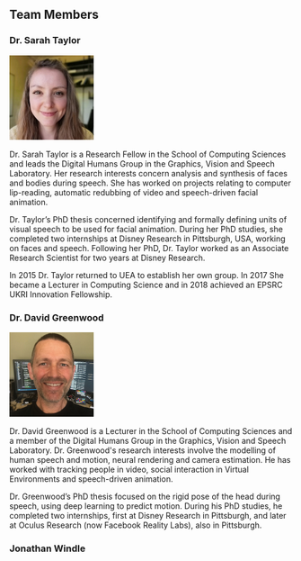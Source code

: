 
## Team Members

### Dr. Sarah Taylor

<img src="https://github.com/UEA-digital-human-group/uea-digital-human-group.github.io/raw/master/img/sarah_headshot.jpg"
    alt="Dr. Sarah Taylor"
    width="150px"
    height="150px">

Dr. Sarah Taylor is a Research Fellow in the School of Computing Sciences and leads the Digital Humans Group in the Graphics, Vision and Speech Laboratory. Her research interests concern analysis and synthesis of faces and bodies during speech. She has worked on projects relating to computer lip-reading, automatic redubbing of video and speech-driven facial animation.

Dr. Taylor’s PhD thesis concerned identifying and formally defining units of visual speech to be used for facial animation. During her PhD studies, she completed two internships at Disney Research in Pittsburgh, USA, working on faces and speech. Following her PhD, Dr. Taylor worked as an Associate Research Scientist for two years at Disney Research.

In 2015 Dr. Taylor returned to UEA to establish her own group. In 2017 She became a Lecturer in Computing Science and in 2018 achieved an EPSRC UKRI Innovation Fellowship.


### Dr. David Greenwood

<img src="https://github.com/UEA-digital-human-group/uea-digital-human-group.github.io/raw/master/img/uea_profile_300.jpg"
    alt="Dr. David Greenwood"
    width="150px"
    height="150px">

Dr. David Greenwood is a Lecturer in the School of Computing Sciences and a member of the Digital Humans Group in the Graphics, Vision and Speech Laboratory. Dr. Greenwood's research interests involve the modelling of human speech and motion, neural rendering and camera estimation. He has worked with tracking people in video, social interaction in Virtual Environments and speech-driven animation.


Dr. Greenwood’s PhD thesis focused on the rigid pose of the head during speech, using deep learning to predict motion. During his PhD studies, he completed two internships, first at Disney Research in Pittsburgh, and later at Oculus Research (now Facebook Reality Labs), also in Pittsburgh.



### Jonathan Windle

